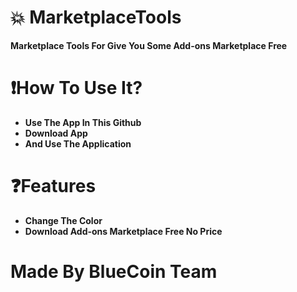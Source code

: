 # 💥 MarketplaceTools
**Marketplace Tools For Give You Some Add-ons Marketplace Free**

# ❗How To Use It? 
- **Use The App In This Github**
- **Download App**
- **And Use The Application**

# ❓Features
- **Change The Color**
- **Download Add-ons Marketplace Free No Price**

# Made By BlueCoin Team
